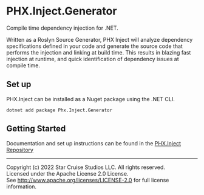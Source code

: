 # PHX.Inject.Generator

Compile time dependency injection for .NET.

Written as a Roslyn Source Generator, PHX Inject will analyze dependency
specifications defined in your code and generate the source code that performs
the injection and linking at build time. This results in blazing fast injection
at runtime, and quick identification of dependency issues at compile time.

## Set up
PHX.Inject can be installed as a Nuget package using the .NET CLI.
```shell
dotnet add package Phx.Inject.Generator
```

## Getting Started
Documentation and set up instructions can be found in the [PHX.Inject Repository](https://github.com/StarCruiseStudios/PhxInject)

---

Copyright (c) 2022 Star Cruise Studios LLC. All rights reserved.  
Licensed under the Apache License 2.0 License.  
See http://www.apache.org/licenses/LICENSE-2.0 for full license information.
